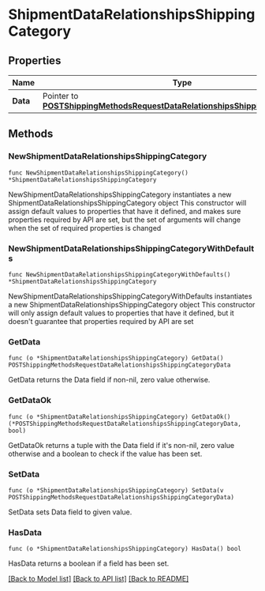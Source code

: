 # ShipmentDataRelationshipsShippingCategory

## Properties

Name | Type | Description | Notes
------------ | ------------- | ------------- | -------------
**Data** | Pointer to [**POSTShippingMethodsRequestDataRelationshipsShippingCategoryData**](POSTShippingMethodsRequestDataRelationshipsShippingCategoryData.md) |  | [optional] 

## Methods

### NewShipmentDataRelationshipsShippingCategory

`func NewShipmentDataRelationshipsShippingCategory() *ShipmentDataRelationshipsShippingCategory`

NewShipmentDataRelationshipsShippingCategory instantiates a new ShipmentDataRelationshipsShippingCategory object
This constructor will assign default values to properties that have it defined,
and makes sure properties required by API are set, but the set of arguments
will change when the set of required properties is changed

### NewShipmentDataRelationshipsShippingCategoryWithDefaults

`func NewShipmentDataRelationshipsShippingCategoryWithDefaults() *ShipmentDataRelationshipsShippingCategory`

NewShipmentDataRelationshipsShippingCategoryWithDefaults instantiates a new ShipmentDataRelationshipsShippingCategory object
This constructor will only assign default values to properties that have it defined,
but it doesn't guarantee that properties required by API are set

### GetData

`func (o *ShipmentDataRelationshipsShippingCategory) GetData() POSTShippingMethodsRequestDataRelationshipsShippingCategoryData`

GetData returns the Data field if non-nil, zero value otherwise.

### GetDataOk

`func (o *ShipmentDataRelationshipsShippingCategory) GetDataOk() (*POSTShippingMethodsRequestDataRelationshipsShippingCategoryData, bool)`

GetDataOk returns a tuple with the Data field if it's non-nil, zero value otherwise
and a boolean to check if the value has been set.

### SetData

`func (o *ShipmentDataRelationshipsShippingCategory) SetData(v POSTShippingMethodsRequestDataRelationshipsShippingCategoryData)`

SetData sets Data field to given value.

### HasData

`func (o *ShipmentDataRelationshipsShippingCategory) HasData() bool`

HasData returns a boolean if a field has been set.


[[Back to Model list]](../README.md#documentation-for-models) [[Back to API list]](../README.md#documentation-for-api-endpoints) [[Back to README]](../README.md)


